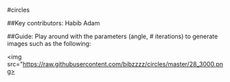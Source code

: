 #circles

##Key contributors:
Habib Adam

##Guide:
Play around with the parameters (angle, # iterations) to generate images such as the following:

<img src="https://raw.githubusercontent.com/bibzzzz/circles/master/28_3000.png>
